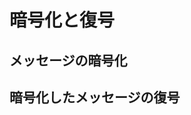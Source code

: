 # 暗号化と復号
## メッセージの暗号化

<ClientOnly><Encryption /></ClientOnly>

## 暗号化したメッセージの復号

<ClientOnly><Decryption /></ClientOnly>
